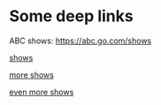# Some deep links

ABC shows: https://abc.go.com/shows

[shows](https://abc.go.com/shows)

[more shows](http://abcplayer/shows)

[even more shows](abcplayer://shows)
